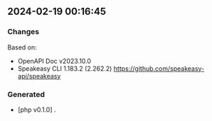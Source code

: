 

## 2024-02-19 00:16:45
### Changes
Based on:
- OpenAPI Doc v2023.10.0 
- Speakeasy CLI 1.183.2 (2.262.2) https://github.com/speakeasy-api/speakeasy
### Generated
- [php v0.1.0] .